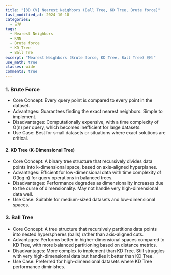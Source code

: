 ```yaml
---
title: "[3D CV] Nearest Neighbors (Ball Tree, KD Tree, Brute force)"
last_modified_at: 2024-10-18
categories:
  - 공부
tags:
  - Nearest Neighbors
  - KNN
  - Brute force
  - KD Tree
  - Ball Tre
excerpt: "Nearest Neighbors (Brute force, KD Tree, Ball Tree) 정리"
use_math: true
classes: wide
comments: true
---
```


### 1. Brute Force
- Core Concept: Every query point is compared to every point in the dataset.
- Advantages: Guarantees finding the exact nearest neighbors. Simple to implement.
- Disadvantages: Computationally expensive, with a time complexity of O(n) per query, which becomes inefficient for large datasets.
- Use Case: Best for small datasets or situations where exact solutions are critical.

#### 2. KD Tree (K-Dimensional Tree)
- Core Concept: A binary tree structure that recursively divides data points into k-dimensional space, based on axis-aligned hyperplanes.
- Advantages: Efficient for low-dimensional data with time complexity of O(log n) for query operations in balanced trees.
- Disadvantages: Performance degrades as dimensionality increases due to the curse of dimensionality. May not handle very high-dimensional data well.
- Use Case: Suitable for medium-sized datasets and low-dimensional spaces.

### 3. Ball Tree
- Core Concept: A tree structure that recursively partitions data points into nested hyperspheres (balls) rather than axis-aligned cuts.
- Advantages: Performs better in higher-dimensional spaces compared to KD Tree, with more balanced partitioning based on distance metrics.
- Disadvantages: More complex to implement than KD Tree. Still struggles with very high-dimensional data but handles it better than KD Tree.
- Use Case: Preferred for high-dimensional datasets where KD Tree performance diminishes.
